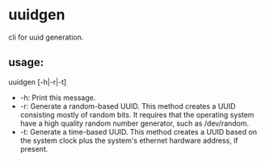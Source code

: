 # uuidgen

cli for uuid generation.

## usage:

uuidgen [-h|-r|-t]

* -h: Print this message.
* -r: Generate a random-based UUID. This method creates a UUID consisting mostly of random bits. It requires that the operating system have a high quality random number generator, such as /dev/random.
* -t: Generate a time-based UUID. This method creates a UUID based on the system clock plus the system's ethernet hardware address, if present.